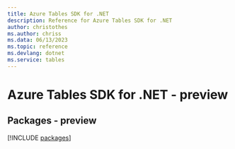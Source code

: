 ```yaml
---
title: Azure Tables SDK for .NET
description: Reference for Azure Tables SDK for .NET
author: christothes
ms.author: chriss
ms.data: 06/13/2023
ms.topic: reference
ms.devlang: dotnet
ms.service: tables
---
```

# Azure Tables SDK for .NET - preview
## Packages - preview
[!INCLUDE [packages](tables-index.md)]